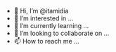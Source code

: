 - 👋 Hi, I’m @itamidia
- 👀 I’m interested in ...
- 🌱 I’m currently learning ...
- 💞️ I’m looking to collaborate on ...
- 📫 How to reach me ...

<!---
itamidia/itamidia is a ✨ special ✨ repository because its `README.md` (this file) appears on your GitHub profile.
You can click the Preview link to take a look at your changes.
--->
